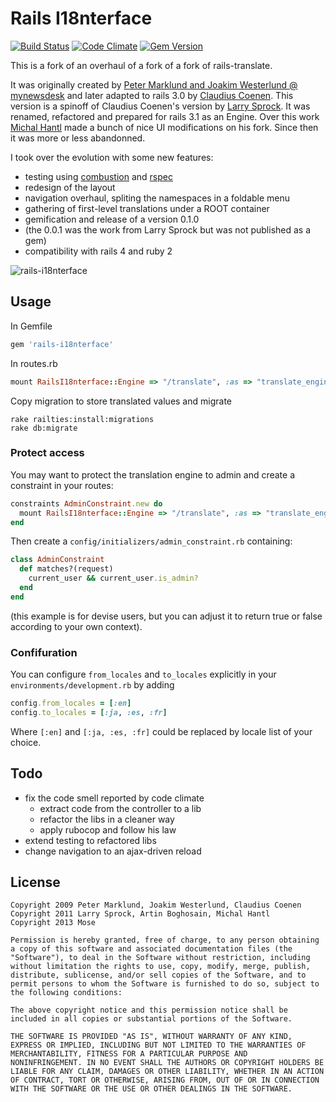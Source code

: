 # Rails I18nterface

[![Build Status](https://secure.travis-ci.org/mose/rails-i18nterface.png?branch=master)](http://travis-ci.org/mose/rails-i18nterface)
[![Code Climate](https://codeclimate.com/github/mose/rails-i18nterface.png)](https://codeclimate.com/github/mose/rails-i18nterface)
[![Gem Version](https://badge.fury.io/rb/rails-i18nterface.png)](http://badge.fury.io/rb/rails-i18nterface)

This is a fork of an overhaul of a fork of a fork of rails-translate.

It was originally created by [Peter Marklund and Joakim Westerlund @ mynewsdesk](https://github.com/mynewsdesk/translate)
and later adapted to rails 3.0 by [Claudius Coenen](https://github.com/ccoenen/rails-translate).
This version is a spinoff of Claudius Coenen's version by [Larry Sprock](https://github.com/lardawge/rails-i18nterface).
It was renamed, refactored and prepared for rails 3.1 as an Engine. Over this work
[Michal Hantl](https://github.com/hakunin/rails-i18nterface) made a bunch of nice UI modifications
on his fork. Since then it was more or less abandonned.

I took over the evolution with some new features:

* testing using [combustion](https://github.com/pat/combustion) and [rspec](https://github.com/rspec/rspec)
* redesign of the layout
* navigation overhaul, spliting the namespaces in a foldable menu
* gathering of first-level translations under a ROOT container
* gemification and release of a version 0.1.0
* (the 0.0.1 was the work from Larry Sprock but was not published as a gem)
* compatibility with rails 4 and ruby 2

![rails-i18nterface](http://mose.fr/rails-i18nterface.png)

## Usage

In Gemfile

```ruby
gem 'rails-i18nterface'
```
In routes.rb

```ruby
mount RailsI18nterface::Engine => "/translate", :as => "translate_engine"
```
Copy migration to store translated values and migrate
```
rake railties:install:migrations
rake db:migrate
```
### Protect access

You may want to protect the translation engine to admin and create a constraint
in your routes:
```ruby
constraints AdminConstraint.new do
  mount RailsI18nterface::Engine => "/translate", :as => "translate_engine"
end
```

Then create a `config/initializers/admin_constraint.rb` containing:
```ruby
class AdminConstraint
  def matches?(request)
    current_user && current_user.is_admin?
  end
end
```
(this example is for devise users, but you can adjust it to return true or false
according to your own context).

### Confifuration

You can configure `from_locales` and `to_locales` explicitly in your
`environments/development.rb` by adding
```ruby
config.from_locales = [:en]
config.to_locales = [:ja, :es, :fr]
```
Where `[:en]` and `[:ja, :es, :fr]` could be replaced by locale list of your choice.

## Todo

* fix the code smell reported by code climate
  * extract code from the controller to a lib
  * refactor the libs in a cleaner way
  * apply rubocop and follow his law
* extend testing to refactored libs
* change navigation to an ajax-driven reload

## License

```
Copyright 2009 Peter Marklund, Joakim Westerlund, Claudius Coenen
Copyright 2011 Larry Sprock, Artin Boghosain, Michal Hantl
Copyright 2013 Mose

Permission is hereby granted, free of charge, to any person obtaining
a copy of this software and associated documentation files (the
"Software"), to deal in the Software without restriction, including
without limitation the rights to use, copy, modify, merge, publish,
distribute, sublicense, and/or sell copies of the Software, and to
permit persons to whom the Software is furnished to do so, subject to
the following conditions:

The above copyright notice and this permission notice shall be
included in all copies or substantial portions of the Software.

THE SOFTWARE IS PROVIDED "AS IS", WITHOUT WARRANTY OF ANY KIND,
EXPRESS OR IMPLIED, INCLUDING BUT NOT LIMITED TO THE WARRANTIES OF
MERCHANTABILITY, FITNESS FOR A PARTICULAR PURPOSE AND
NONINFRINGEMENT. IN NO EVENT SHALL THE AUTHORS OR COPYRIGHT HOLDERS BE
LIABLE FOR ANY CLAIM, DAMAGES OR OTHER LIABILITY, WHETHER IN AN ACTION
OF CONTRACT, TORT OR OTHERWISE, ARISING FROM, OUT OF OR IN CONNECTION
WITH THE SOFTWARE OR THE USE OR OTHER DEALINGS IN THE SOFTWARE.
```